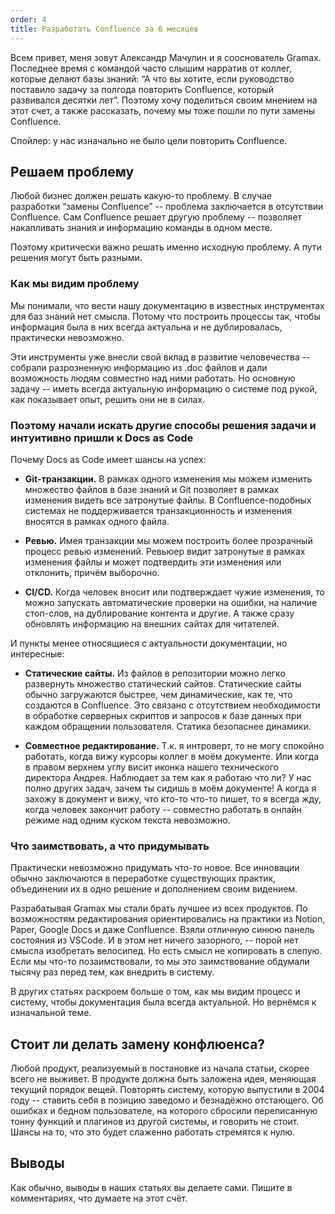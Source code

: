 ```yaml
---
order: 4
title: Разработать Confluence за 6 месяцев
---
```


Всем привет, меня зовут Александр Мачулин и я сооснователь Gramax. Последнее время с командой часто слышим нарратив от коллег, которые делают базы знаний: “А что вы хотите, если руководство поставило задачу за полгода повторить Confluence, который развивался десятки лет”. Поэтому хочу поделиться своим мнением на этот счет, а также рассказать, почему мы тоже пошли по пути замены Confluence.

Спойлер: у нас изначально не было цели повторить Confluence.

## Решаем проблему

Любой бизнес должен решать какую-то проблему. В случае разработки “замены Confluence” -- проблема заключается в отсутствии Confluence. Сам Confluence решает другую проблему -- позволяет накапливать знания и информацию команды в одном месте.

Поэтому критически важно решать именно исходную проблему. А пути решения могут быть разными.

### Как мы видим проблему

Мы понимали, что вести нашу документацию в известных инструментах для баз знаний нет смысла. Потому что построить процессы так, чтобы информация была в них всегда актуальна и не дублировалась, практически невозможно.

Эти инструменты уже внесли свой вклад в развитие человечества -- собрали разрозненную информацию из .doc файлов и дали возможность людям совместно над ними работать. Но основную задачу -- иметь всегда актуальную информацию о системе под рукой, как показывает опыт, решить они не в силах.

### Поэтому  начали искать другие способы решения задачи и интуитивно пришли к Docs as Code

Почему Docs as Code имеет шансы на успех:

-  **Git-транзакции.** В рамках одного изменения мы можем изменить множество файлов в базе знаний и Git позволяет в рамках изменения видеть все затронутые файлы. В Confluence-подобных системах не поддерживается  транзакционность и изменения вносятся в рамках одного файла.

-  **Ревью.** Имея транзакции мы можем построить более прозрачный процесс ревью изменений. Ревьюер видит затронутые в рамках изменения файлы и может подтвердить эти изменения или отклонить, причём выборочно.

-  **CI/CD.** Когда человек вносит или подтверждает чужие изменения, то можно запускать автоматические проверки на ошибки, на наличие стоп-слов, на дублирование контента и другие. А также сразу обновлять информацию на внешних сайтах для читателей.

И пункты менее относящиеся с актуальности документации, но  интересные:

-  **Статические сайты.** Из файлов в репозитории можно легко развернуть множество статический сайтов. Статические сайты обычно загружаются быстрее, чем динамические, как те, что создаются в Confluence. Это связано с отсутствием необходимости в обработке серверных скриптов и запросов к базе данных при каждом обращении пользователя. Статика безопаснее динамики.

-  **Совместное редактирование.** Т.к. я интроверт, то не могу спокойно работать, когда вижу курсоры коллег в моём документе. Или когда в правом верхнем углу висит иконка нашего технического директора Андрея. Наблюдает за тем как я работаю что ли? У нас полно других задач, зачем ты сидишь в моём документе! А когда я захожу в документ и вижу, что кто-то что-то пишет, то я всегда жду, когда человек закончит работу -- совместно работать в онлайн режиме над одним куском текста невозможно.

### Что заимствовать, а что придумывать

Практически невозможно придумать что-то новое. Все инновации обычно заключаются в  переработке существующих практик, объединении их в одно решение и дополнением своим видением.

Разрабатывая Gramax мы стали брать лучшее из всех продуктов. По возможностям редактирования ориентировались на практики из Notion, Paper, Google Docs и даже Confluence. Взяли отличную синюю панель состояния из VSCode. И в этом нет ничего зазорного, -- порой нет смысла изобретать велосипед. Но есть смысл не копировать в слепую. Если мы что-то позаимствовали, то мы это заимствование обдумали тысячу раз перед тем, как внедрить в систему.

В других статьях раскроем больше о том, как мы видим процесс и систему, чтобы документация была всегда актуальной. Но вернёмся к изначальной теме.

## Стоит ли делать замену конфлюенса?

Любой продукт, реализуемый в постановке из начала статьи, скорее всего не выживет. В продукте должна быть заложена идея, меняющая текущий порядок вещей. Повторять систему, которую выпустили в 2004 году -- ставить себя в позицию заведомо и безнадёжно отстающего. Об ошибках и бедном пользователе, на которого сбросили переписанную тонну функций и плагинов из другой системы, и говорить не стоит. Шансы на то, что это будет слаженно работать стремятся к нулю.

## Выводы

Как обычно, выводы в наших статьях вы делаете сами. Пишите в комментариях, что думаете на этот счёт.